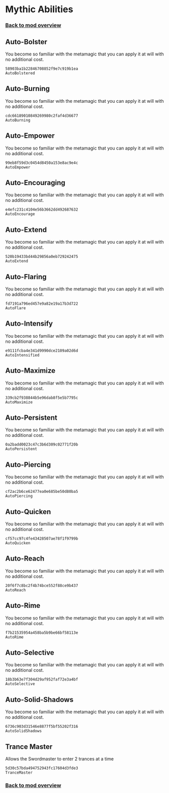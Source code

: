 # Mythic Abilities

### [Back to mod overview](./README.md)

## Auto-Bolster

You become so familiar with the metamagic that you can apply it at will with no additional cost.

`58903ba1b22846708852f9e7c919b1ea`  
`AutoBolstered`  

## Auto-Burning

You become so familiar with the metamagic that you can apply it at will with no additional cost.

`cdc66189010849269980c2faf4d36677`  
`AutoBurning`  

## Auto-Empower

You become so familiar with the metamagic that you can apply it at will with no additional cost.

`99eb8f59d3c0454d8450a153e8ac9e4c`  
`AutoEmpower`  

## Auto-Encouraging

You become so familiar with the metamagic that you can apply it at will with no additional cost.

`e4efc231c4104e56b3662dd492687632`  
`AutoEncourage`  

## Auto-Extend

You become so familiar with the metamagic that you can apply it at will with no additional cost.

`520b19433bd44b29856a0eb729242475`  
`AutoExtend`  

## Auto-Flaring

You become so familiar with the metamagic that you can apply it at will with no additional cost.

`fd7191a796ed457e9a82e19a17b3d722`  
`AutoFlare`  

## Auto-Intensify

You become so familiar with the metamagic that you can apply it at will with no additional cost.

`e9111fcba4e341d9990dce2109a02d6d`  
`AutoIntensified`  

## Auto-Maximize

You become so familiar with the metamagic that you can apply it at will with no additional cost.

`339cb2f938844b5e96dab8f5e5b7795c`  
`AutoMaximize`  

## Auto-Persistent

You become so familiar with the metamagic that you can apply it at will with no additional cost.

`0a2badd0023c47c3b6d309c02771f20b`  
`AutoPersistent`  

## Auto-Piercing

You become so familiar with the metamagic that you can apply it at will with no additional cost.

`cf2ac2b6ce62477ea0e685be50d80ba5`  
`AutoPiercing`  

## Auto-Quicken

You become so familiar with the metamagic that you can apply it at will with no additional cost.

`cf57cc97c4fe43428507ae78f1f9799b`  
`AutoQuicken`  

## Auto-Reach

You become so familiar with the metamagic that you can apply it at will with no additional cost.

`20f6f7c8bc2f4b74bce552f88ce9b437`  
`AutoReach`  

## Auto-Rime

You become so familiar with the metamagic that you can apply it at will with no additional cost.

`f7b21535954a458ba5b9be66bf58113e`  
`AutoRime`  

## Auto-Selective

You become so familiar with the metamagic that you can apply it at will with no additional cost.

`18b3b63e7f304d29af952faf72e3a4bf`  
`AutoSelective`  

## Auto-Solid-Shadows

You become so familiar with the metamagic that you can apply it at will with no additional cost.

`6736c903d31546e8877f5bf55202f316`  
`AutoSolidShadows`  

## Trance Master

Allows the Swordmaster to enter 2 trances at a time

`5d30c57bda494752943fc17604d3fde3`  
`TranceMaster`  


### [Back to mod overview](./README.md)
